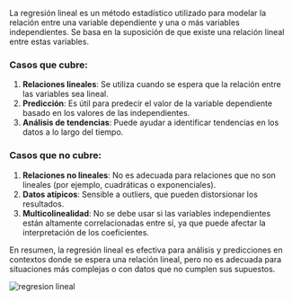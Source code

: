 La regresión lineal es un método estadístico utilizado para modelar la relación entre una variable dependiente y una o más variables independientes. Se basa en la suposición de que existe una relación lineal entre estas variables.

### Casos que cubre:
1. **Relaciones lineales**: Se utiliza cuando se espera que la relación entre las variables sea lineal.
2. **Predicción**: Es útil para predecir el valor de la variable dependiente basado en los valores de las independientes.
3. **Análisis de tendencias**: Puede ayudar a identificar tendencias en los datos a lo largo del tiempo.

### Casos que no cubre:
1. **Relaciones no lineales**: No es adecuada para relaciones que no son lineales (por ejemplo, cuadráticas o exponenciales).
2. **Datos atípicos**: Sensible a outliers, que pueden distorsionar los resultados.
3. **Multicolinealidad**: No se debe usar si las variables independientes están altamente correlacionadas entre sí, ya que puede afectar la interpretación de los coeficientes.

En resumen, la regresión lineal es efectiva para análisis y predicciones en contextos donde se espera una relación lineal, pero no es adecuada para situaciones más complejas o con datos que no cumplen sus supuestos.

![regresion lineal](URL_de_la_imagen)


